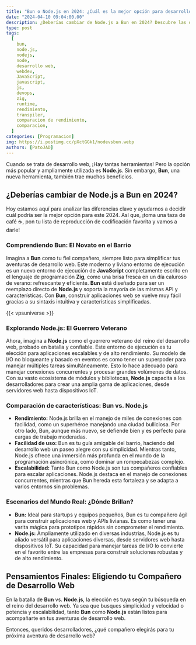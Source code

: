 ```yaml
---
title: "Bun o Node.js en 2024: ¿Cuál es la mejor opción para desarrollo web?"
date: "2024-04-10 09:04:00.00"
description: ¿Deberías cambiar de Node.js a Bun en 2024? Descubre las diferencias clave entre estas herramientas de desarrollo web y decide cuál se adapta mejor a tus necesidades.
type: post
tags:
  [
    bun,
    node.js,
    nodejs,
    node,
    desarrollo web,
    webdev,
    JavaScript,
    javascript,
    js,
    devops,
    zig,
    runtime,
    rendimiento,
    transpiler,
    comparacion de rendimiento,
    comparacion,
  ]
categories: [Programacion]
img: https://i.postimg.cc/pXctGGk1/nodevsbun.webp
authors: [PatoJAD]
---
```


Cuando se trata de desarrollo web, ¡Hay tantas herramientas! Pero la opción más popular y ampliamente utilizada es **Node.js**. Sin embargo, **Bun**, una nueva herramienta, también trae muchos beneficios.

## ¿Deberías cambiar de Node.js a Bun en 2024?

Hoy estamos aquí para analizar las diferencias clave y ayudarnos a decidir cuál podría ser la mejor opción para este 2024. Así que, ¡toma una taza de café ☕️, pon tu lista de reproducción de codificación favorita y vamos a darle!

### Comprendiendo Bun: El Novato en el Barrio

Imagina a **Bun** como tu fiel compañero, siempre listo para simplificar tus aventuras de desarrollo web. Este moderno y liviano entorno de ejecución es un nuevo entorno de ejecución de **JavaScript** completamente escrito en el lenguaje de programación **Zig**, como una brisa fresca en un día caluroso de verano: refrescante y eficiente. **Bun** está diseñado para ser un reemplazo directo de **Node.js** y soporta la mayoría de las mismas API y características. Con **Bun**, construir aplicaciones web se vuelve muy fácil gracias a su sintaxis intuitiva y características simplificadas.

{{< vpsuniverse >}}

### Explorando Node.js: El Guerrero Veterano

Ahora, imagina a **Node.js** como el guerrero veterano del reino del desarrollo web, probado en batalla y confiable. Este entorno de ejecución es tu elección para aplicaciones escalables y de alto rendimiento. Su modelo de I/O no bloqueante y basado en eventos es como tener un superpoder para manejar múltiples tareas simultáneamente. Esto lo hace adecuado para manejar conexiones concurrentes y procesar grandes volúmenes de datos. Con su vasto ecosistema de módulos y bibliotecas, **Node.js** capacita a los desarrolladores para crear una amplia gama de aplicaciones, desde servidores web hasta dispositivos IoT.

### Comparación de características: Bun vs. Node.js

- **Rendimiento:** Node.js brilla en el manejo de miles de conexiones con facilidad, como un superhéroe manejando una ciudad bulliciosa. Por otro lado, Bun, aunque más nuevo, se defiende bien y es perfecto para cargas de trabajo moderadas.
- **Facilidad de uso:** Bun es tu guía amigable del barrio, haciendo del desarrollo web un paseo alegre con su simplicidad. Mientras tanto, Node.js ofrece una inmersión más profunda en el mundo de la programación asincrónica, como dominar un rompecabezas complejo.
- **Escalabilidad:** Tanto Bun como Node.js son tus compañeros confiables para escalar aplicaciones. Node.js destaca en el manejo de conexiones concurrentes, mientras que Bun hereda esta fortaleza y se adapta a varios entornos sin problemas.

### Escenarios del Mundo Real: ¿Dónde Brillan?

- **Bun:** Ideal para startups y equipos pequeños, Bun es tu compañero ágil para construir aplicaciones web y APIs livianas. Es como tener una varita mágica para prototipos rápidos sin comprometer el rendimiento.
- **Node.js:** Ampliamente utilizado en diversas industrias, Node.js es tu aliado versátil para aplicaciones diversas, desde servidores web hasta dispositivos IoT. Su capacidad para manejar tareas de I/O lo convierte en el favorito entre las empresas para construir soluciones robustas y de alto rendimiento.

## Pensamientos Finales: Eligiendo tu Compañero de Desarrollo Web

En la batalla de **Bun** vs. **Node.js**, la elección es tuya según tu búsqueda en el reino del desarrollo web. Ya sea que busques simplicidad y velocidad o potencia y escalabilidad, tanto **Bun** como **Node.js** están listos para acompañarte en tus aventuras de desarrollo web.

Entonces, queridos desarrolladores, ¿qué compañero elegirás para tu próxima aventura de desarrollo web?
